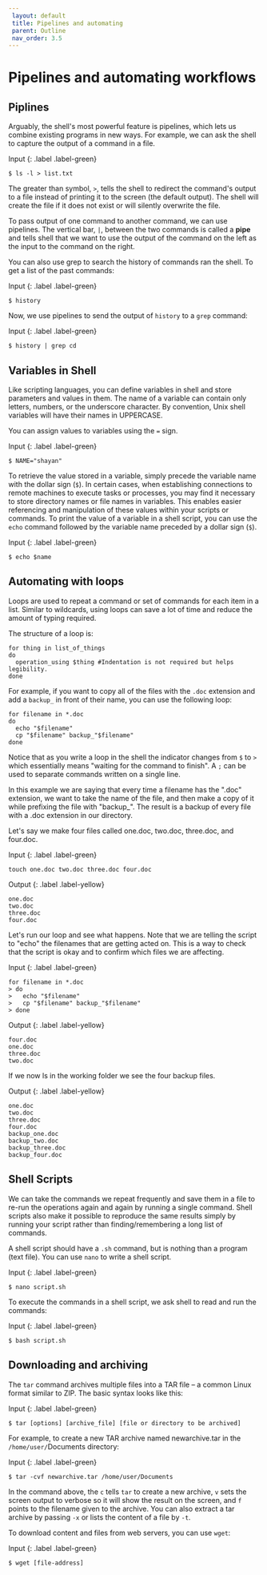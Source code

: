 ```yaml
---
 layout: default
 title: Pipelines and automating
 parent: Outline
 nav_order: 3.5
---
```


# Pipelines and automating workflows

## Piplines 

Arguably, the shell's most powerful feature is pipelines, which lets us combine existing programs in new ways. For example, we can ask the shell to capture the output of a command in a file. 

Input
{: .label .label-green}
~~~
$ ls -l > list.txt
~~~

The greater than symbol, `>`, tells the shell to redirect the command's output to a file instead of printing it to the screen (the default output). The shell will create the file if it does not exist or will silently overwrite the file. 

To pass output of one command to another command, we can use pipelines. The vertical bar, `|`, between the two commands is called a **pipe** and tells shell that we want to use the output of the command on the left as the input to the command on the right. 

You can also use grep to search the history of commands ran the shell. To get a list of the past commands: 

Input
{: .label .label-green}
~~~
$ history
~~~

Now, we use pipelines to send the output of `history` to a `grep` command:

Input
{: .label .label-green}
~~~
$ history | grep cd
~~~

## Variables in Shell

Like scripting languages, you can define variables in shell and store parameters and values in them. The name of a variable can contain only letters, numbers, or the underscore character. By convention, Unix shell variables will have their names in UPPERCASE.

You can assign values to variables using the `=` sign.

Input
{: .label .label-green}
~~~
$ NAME="shayan"
~~~

To retrieve the value stored in a variable, simply precede the variable name with the dollar sign (`$`). In certain cases, when establishing connections to remote machines to execute tasks or processes, you may find it necessary to store directory names or file names in variables. This enables easier referencing and manipulation of these values within your scripts or commands. To print the value of a variable in a shell script, you can use the `echo` command followed by the variable name preceded by a dollar sign (`$`).

Input
{: .label .label-green}
~~~
$ echo $name
~~~

## Automating with loops

Loops are used to repeat a command or set of commands for each item in a list. Similar to wildcards, using loops can save a lot of time and reduce the amount of typing required. 

The structure of a loop is:

~~~
for thing in list_of_things
do
  operation_using $thing #Indentation is not required but helps legibility.
done
~~~

For example, if you want to copy all of the files with the `.doc` extension and add a `backup_` in front of their name, you can use the following loop:

~~~
for filename in *.doc
do
  echo "$filename"
  cp "$filename" backup_"$filename"
done
~~~

Notice that as you write a loop in the shell the indicator changes from `$` to `>` which essentially means "waiting for the command to finish". A `;` can be used to separate commands written on a single line.

In this example we are saying that every time a filename has the ".doc" extension, we want to take the name of the file, and then make a copy of it while prefixing the file with "backup_". The result is a backup of every file with a .doc extension in our directory.

Let's say we make four files called one.doc, two.doc, three.doc, and four.doc.

Input
{: .label .label-green}
~~~
touch one.doc two.doc three.doc four.doc
~~~
Output
{: .label .label-yellow}
~~~
one.doc
two.doc
three.doc
four.doc
~~~

Let's run our loop and see what happens. Note that we are telling the script to "echo" the filenames that are getting acted on. This is a way to check that the script is okay and to confirm which files we are affecting.

Input
{: .label .label-green}
~~~
for filename in *.doc
> do
>   echo "$filename"
>   cp "$filename" backup_"$filename"
> done
~~~
Output
{: .label .label-yellow}
~~~
four.doc
one.doc
three.doc
two.doc
~~~

If we now ls in the working folder we see the four backup files.

Output
{: .label .label-yellow}
~~~
one.doc
two.doc
three.doc
four.doc
backup_one.doc
backup_two.doc
backup_three.doc
backup_four.doc
~~~

## Shell Scripts

We can take the commands we repeat frequently and save them in a file to re-run the operations again and again by running a single command. Shell scripts also make it possible to reproduce the same results simply by running your script rather than finding/remembering a long list of commands.

A shell script should have a `.sh` command, but is nothing than a program (text file). You can use `nano` to write a shell script.

Input
{: .label .label-green}
~~~
$ nano script.sh
~~~

To execute the commands in a shell script, we ask shell to read and run the commands:

Input
{: .label .label-green}
~~~
$ bash script.sh
~~~

## Downloading and archiving

The `tar` command archives multiple files into a TAR file – a common Linux format similar to ZIP. The basic syntax looks like this:

Input
{: .label .label-green}
~~~
$ tar [options] [archive_file] [file or directory to be archived]
~~~

For example, to create a new TAR archive named newarchive.tar in the `/home/user/`Documents directory:

Input
{: .label .label-green}
~~~
$ tar -cvf newarchive.tar /home/user/Documents
~~~

In the command above, the `c` tells `tar` to create a new archive, `v` sets the screen output to verbose so it will show the result on the screen, and
`f` points to the filename given to the archive. You can also extract a tar archive by passing `-x` or lists the content of a file by `-t`. 

To download content and files from web servers, you can use `wget`:

Input
{: .label .label-green}
~~~
$ wget [file-address]
~~~



